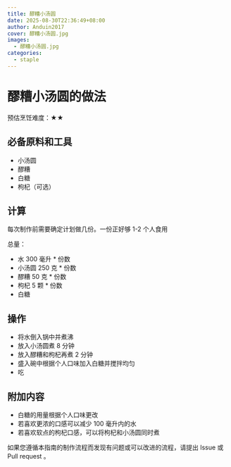 ```yaml
---
title: 醪糟小汤圆
date: 2025-08-30T22:36:49+08:00
author: Anduin2017
cover: 醪糟小汤圆.jpg
images:
  - 醪糟小汤圆.jpg
categories:
  - staple
---
```


# 醪糟小汤圆的做法

预估烹饪难度：★★

## 必备原料和工具

* 小汤圆
* 醪糟
* 白糖
* 枸杞（可选）

## 计算

每次制作前需要确定计划做几份。一份正好够 1-2 个人食用

总量：

* 水 300 毫升 * 份数
* 小汤圆 250 克 * 份数
* 醪糟 50 克 * 份数
* 枸杞 5 颗 * 份数
* 白糖

## 操作

* 将水倒入锅中并煮沸
* 放入小汤圆煮 8 分钟
* 放入醪糟和枸杞再煮 2 分钟
* 盛入碗中根据个人口味加入白糖并搅拌均匀
* 吃

## 附加内容

* 白糖的用量根据个人口味更改
* 若喜欢更浓的口感可以减少 100 毫升内的水
* 若喜欢软点的枸杞口感，可以将枸杞和小汤圆同时煮

如果您遵循本指南的制作流程而发现有问题或可以改进的流程，请提出 Issue 或 Pull request 。
